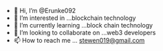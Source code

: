 - 👋 Hi, I’m @Erunke092
- 👀 I’m interested in ...blockchain technology
- 🌱 I’m currently learning ...block chain technology
- 💞️ I’m looking to collaborate on ...web3 developers
- 📫 How to reach me ... stewen019@gmail.com 

<!---
Erunke092/Erunke092 is a ✨ special ✨ repository because its `README.md` (this file) appears on your GitHub profile.
You can click the Preview link to take a look at your changes.
--->

